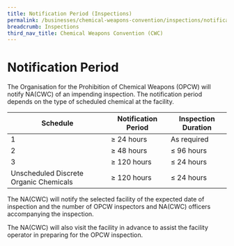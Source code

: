 ```yaml
---
title: Notification Period (Inspections)
permalink: /businesses/chemical-weapons-convention/inspections/notification-period
breadcrumb: Inspections
third_nav_title: Chemical Weapons Convention (CWC)
---
```


# Notification Period

The Organisation for the Prohibition of Chemical Weapons (OPCW) will notify NA(CWC) of an impending inspection. The notification period depends on the type of scheduled chemical at the facility.

| Schedule | Notification Period | Inspection Duration | 
|---|---|---|
| 1 | ≥ 24 hours | As required |
| 2 | ≥ 48 hours | ≤ 96 hours |
| 3 | ≥ 120 hours | ≤ 24 hours |
| Unscheduled Discrete Organic Chemicals | ≥ 120 hours | ≤ 24 hours |

The NA(CWC) will notify the selected facility of the expected date of inspection and the number of OPCW inspectors and NA(CWC) officers accompanying the inspection.

The NA(CWC) will also visit the facility in advance to assist the facility operator in preparing for the OPCW inspection.
